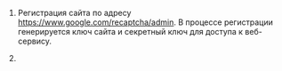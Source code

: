 1. Регистрация сайта по адресу https://www.google.com/recaptcha/admin.
В процессе регистрации генерируется ключ сайта и секретный ключ для доступа к веб-сервису.

2. 
